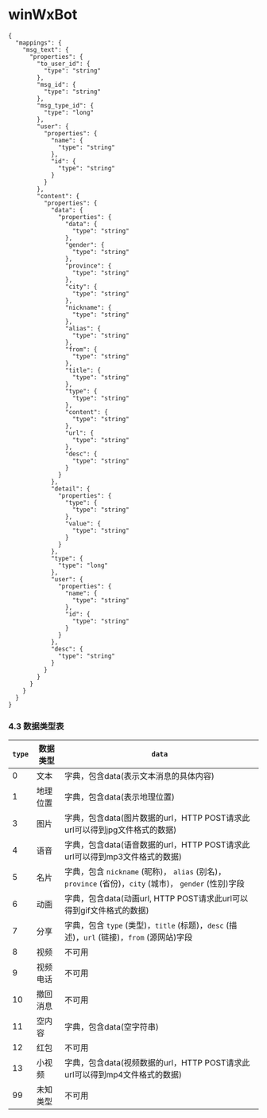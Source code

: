 # winWxBot
```
{
  "mappings": {
    "msg_text": {
      "properties": {
        "to_user_id": {
          "type": "string"
        },
        "msg_id": {
          "type": "string"
        },
        "msg_type_id": {
          "type": "long"
        },
        "user": {
          "properties": {
            "name": {
              "type": "string"
            },
            "id": {
              "type": "string"
            }
          }
        },
        "content": {
          "properties": {
            "data": {
              "properties": {
                "data": {
                  "type": "string"
                },
                "gender": {
                  "type": "string"
                },
                "province": {
                  "type": "string"
                },
                "city": {
                  "type": "string"
                },
                "nickname": {
                  "type": "string"
                },
                "alias": {
                  "type": "string"
                },
                "from": {
                  "type": "string"
                },
                "title": {
                  "type": "string"
                },
                "type": {
                  "type": "string"
                },
                "content": {
                  "type": "string"
                },
                "url": {
                  "type": "string"
                },
                "desc": {
                  "type": "string"
                }
              }
            },
            "detail": {
              "properties": {
                "type": {
                  "type": "string"
                },
                "value": {
                  "type": "string"
                }
              }
            },
            "type": {
              "type": "long"
            },
            "user": {
              "properties": {
                "name": {
                  "type": "string"
                },
                "id": {
                  "type": "string"
                }
              }
            },
            "desc": {
              "type": "string"
            }
          }
        }
      }
    }
  }
}
```

### 4.3 数据类型表
| `type` | 数据类型 | `data` |
| ---- | ---- | ------ |
| 0 | 文本 | 字典，包含data(表示文本消息的具体内容) |
| 1 | 地理位置 | 字典，包含data(表示地理位置)|
| 3 | 图片 | 字典，包含data(图片数据的url，HTTP POST请求此url可以得到jpg文件格式的数据) |
| 4 | 语音 | 字典，包含data(语音数据的url，HTTP POST请求此url可以得到mp3文件格式的数据) |
| 5 | 名片 | 字典，包含 `nickname` (昵称)， `alias` (别名)，`province` (省份)，`city` (城市)， `gender` (性别)字段 |
| 6 | 动画 | 字典，包含data(动画url, HTTP POST请求此url可以得到gif文件格式的数据) |
| 7 | 分享 | 字典，包含 `type` (类型)，`title` (标题)，`desc` (描述)，`url` (链接)，`from` (源网站)字段 |
| 8 | 视频 | 不可用 |
| 9 | 视频电话 | 不可用 |
| 10 | 撤回消息 | 不可用 |
| 11 | 空内容 | 字典，包含data(空字符串) |
| 12 | 红包 | 不可用 |
| 13 | 小视频 | 字典，包含data(视频数据的url，HTTP POST请求此url可以得到mp4文件格式的数据) |
| 99 | 未知类型 | 不可用 |
